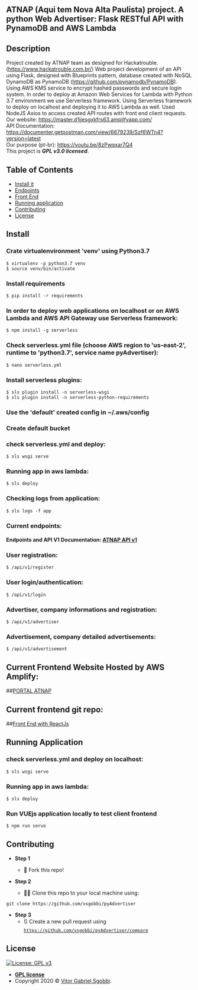 ## ATNAP (Aqui tem Nova Alta Paulista) project. A python Web Advertiser: Flask RESTful API with PynamoDB and AWS Lambda

## Description
Project created by ATNAP team as designed for Hackatrouble. (https://www.hackatrouble.com.br/)
Web project development of an API using Flask, designed with Blueprints pattern, 
database created with NoSQL DynamoDB as PynamoDB (https://github.com/pynamodb/PynamoDB).
Using AWS KMS service to encrypt hashed passwords and secure login system.
In order to deploy at Amazon Web Services for Lambda with Python 3.7 environment we use Serverless framework.
Using Serverless framework to deploy on localhost and deploying it to AWS Lambda as well. 
Used NodeJS Axios to access created API routes with front end client requests. <br />
Our website: https://master.d1jjesgxkfrs63.amplifyapp.com/ <br />
API Documentation: https://documenter.getpostman.com/view/6679239/Szf6WTn4?version=latest <br />
Our purpose (pt-br): https://youtu.be/8zPwqxar7Q4 <br />
This project is ***GPL v3.0 licensed***.

## Table of Contents


- [Install it](#install)
- [Endpoints](#current-endpoints)
- [Front End](#current-frontend-website-hosted-by-aws-amplify)
- [Running application](#running-application)
- [Contributing](#contributing)
- [License](#license)

## Install

### Crate virtualenvironment 'venv' using Python3.7
```
$ virtualenv -p python3.7 venv
$ source venv/bin/activate
```
### Install requirements
```
$ pip install -r requirements
```
### In order to deploy web applications on localhost or on AWS Lambda and AWS API Gateway use Serverless framework:
```
$ npm install -g serverless
```

### Check serverless.yml file (choose AWS region to 'us-east-2', runtime to 'python3.7', service name pyAdvertiser):
```
$ nano serverless.yml
```

### Install serverless plugins:
```
$ sls plugin install -n serverless-wsgi
$ sls plugin install -n serverless-python-requirements
```
### Use the 'default' created config in ~/.aws/config
### Create default bucket
### check serverless.yml and deploy: 
```
$ sls wsgi serve
```
### Running app in aws lambda:
```
$ sls deploy
```
### Checking logs from application:
```
$ sls logs -f app
```
### Current endpoints:
#### Endpoints and API V1 Documentation: <a href="https://documenter.getpostman.com/view/6679239/Szf6WTn4?version=latest" target="_blank">ATNAP API v1</a>

### User registration:
```
$ /api/v1/register
```
### User login/authentication:
```
$ /api/v1/login
```
### Advertiser, company informations and registration:
```
$ /api/v1/advertiser
```
### Advertisement, company detailed advertisements:
```
$ /api/v1/advertisement
```

## Current Frontend Website Hosted by AWS Amplify:
##<a href="https://master.d1jjesgxkfrs63.amplifyapp.com/" target="_blank">PORTAL ATNAP</a>

## Current frontend git repo: 
##<a href="https://github.com/PatrickCalorioCarvalho/hackatrouble-ATNAP" target="_blank">Front End with ReactJs</a>

## Running Application
### check serverless.yml and deploy on localhost: 
```
$ sls wsgi serve
```
### Running app in aws lambda:
```
$ sls deploy
```
### Run VUEjs application locally to test client frontend
```
$ npm run serve
```

## Contributing

- **Step 1**
    - 🍴 Fork this repo!

- **Step 2**
    - 🔨🔨 Clone this repo to your local machine using:
```
git clone https://github.com/vsgobbi/pyAdvertiser
```

- **Step 3**
    - 🔃 Create a new pull request using 
    <a href="https://github.com/vsgobbi/pyAdvertiser/compare/" target="_blank">`https://github.com/vsgobbi/pyAdvertiser/compare`</a>

## License

 [![License: GPL v3](https://img.shields.io/badge/License-GPLv3-blue.svg)](https://www.gnu.org/licenses/gpl-3.0)
- **[GPL license](https://www.gnu.org/licenses/gpl-3.0)**
- Copyright 2020 © <a href="https://github.com/vsgobbi" target="_blank">Vitor Gabriel Sgobbi</a>.
